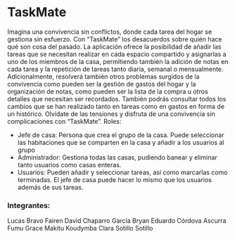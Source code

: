 # TaskMate
Imagina una convivencia sin conflictos, donde cada tarea del hogar se gestiona
sin esfuerzo. Con “TaskMate” los desacuerdos sobre quién hace qué son cosa del
pasado. La aplicación ofrece la posibilidad de añadir las tareas que se necesitan
realizar en cada espacio compartido y asignarlas a uno de los miembros de la
casa, permitiendo también la adición de notas en cada tarea y la repetición de
tareas tanto diaria, semanal o mensualmente. Adicionalmente, resolverá también
otros problemas surgidos de la convivencia como pueden ser la gestión de gastos
del hogar y la organización de notas, como pueden ser la lista de la compra u
otros detalles que necesitan ser recordados. También podrás consultar todos los
cambios que se han realizado tanto en tareas como en gastos en forma de un
histórico. Olvídate de las tensiones y disfruta de una convivencia sin
complicaciones con “TaskMate”.
Roles:
- Jefe de casa: Persona que crea el grupo de la casa. Puede seleccionar las
habitaciones que se comparten en la casa y añadir a los usuarios al grupo
- Administrador: Gestiona todas las casas, pudiendo banear y eliminar tanto
usuarios como casas enteras.
- Usuarios: Pueden añadir y seleccionar tareas, así como marcarlas como
terminadas.
El jefe de casa puede hacer lo mismo que los usuarios además de sus tareas.
### Integrantes:
Lucas Bravo Fairen
David Chaparro García
Bryan Eduardo Córdova Ascurra
Fumu Grace Makitu Koudymba
Clara Sotillo Sotillo